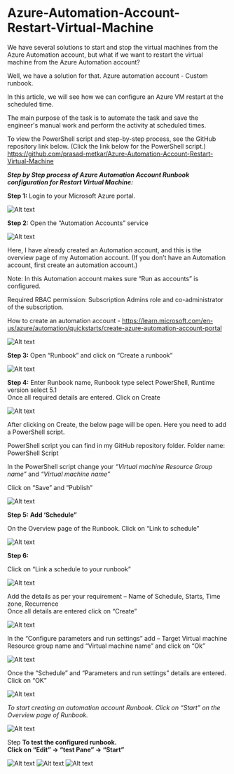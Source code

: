# Azure-Automation-Account-Restart-Virtual-Machine

We have several solutions to start and stop the virtual machines from the Azure Automation account, but what if we want to restart the virtual machine from the Azure Automation account? 

Well, we have a solution for that. Azure automation account - Custom runbook. 

In this article, we will see how we can configure an Azure VM restart at the scheduled time.

The main purpose of the task is to automate the task and save the engineer's manual work and perform the activity at scheduled times.

To view the PowerShell script and step-by-step process, see the GitHub repository link below.
(Click the link below for the PowerShell script.)
https://github.com/prasad-metkar/Azure-Automation-Account-Restart-Virtual-Machine


***Step by Step process of Azure Automation Account Runbook configuration for Restart Virtual Machine:***

**Step 1:**
Login to your Microsoft Azure portal.

<img src="Images/Image 1.png" alt="Alt text" title="Optional title">
 

**Step 2:**
Open the “Automation Accounts” service

<img src="Images/Image 2.png" alt="Alt text" title="Optional title">

Here, I have already created an Automation account, and this is the overview page of my Automation account. (If you don’t have an Automation account, first create an automation account.)<br/>

Note: In this Automation account makes sure “Run as accounts” is configured.<br/>

Required RBAC permission: Subscription Admins role and co-administrator of the subscription.<br/>

How to create an automation account - https://learn.microsoft.com/en-us/azure/automation/quickstarts/create-azure-automation-account-portal

<img src="Images/Image 3.png" alt="Alt text" title="Optional title">
 
**Step 3:**
Open “Runbook” and click on “Create a runbook”

<img src="Images/Image 4.png" alt="Alt text" title="Optional title"> 


**Step 4:**
Enter Runbook name, Runbook type select PowerShell, Runtime version select 5.1<br/>
Once all required details are entered. Click on Create

<img src="Images/Image 5.png" alt="Alt text" title="Optional title"> 

After clicking on Create, the below page will be open. 
Here you need to add a PowerShell script.

PowerShell script you can find in my GitHub repository folder. Folder name: PowerShell Script

In the PowerShell script change your _“Virtual machine Resource Group name”_ and _“Virtual machine name”_<br/>

Click on “Save” and “Publish”

<img src="Images/Image 6.png" alt="Alt text" title="Optional title">

**Step 5:**
**Add ‘Schedule”**

On the Overview page of the Runbook. Click on “Link to schedule”

<img src="Images/Image 7.png" alt="Alt text" title="Optional title"> 

**Step 6:**


Click on “Link a schedule to your runbook”

<img src="Images/Image 8.png" alt="Alt text" title="Optional title">
 
 Add the details as per your requirement – Name of Schedule, Starts, Time zone, Recurrence<br/>
Once all details are entered click on “Create”

<img src="Images/Image 9.png" alt="Alt text" title="Optional title"> 

In the “Configure parameters and run settings” add – Target Virtual machine Resource group name and “Virtual machine name” and click on “Ok”

<img src="Images/Image 10.png" alt="Alt text" title="Optional title">

Once the “Schedule” and “Parameters and run settings” details are entered.<br/> 
Click on “OK”

<img src="Images/Image 11.png" alt="Alt text" title="Optional title">

*To start creating an automation account Runbook. Click on “Start” on the Overview page of Runbook.*

<img src="Images/Image 12.png" alt="Alt text" title="Optional title">

Step
**To test the configured runbook.<br/>
Click on “Edit” → “test Pane” → “Start”**

<img src="Images/Image 13.png" alt="Alt text" title="Optional title">

<img src="Images/Image 14.png" alt="Alt text" title="Optional title">

<img src="Images/Image 15.png" alt="Alt text" title="Optional title">

